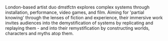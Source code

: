 London-based artist duo dmstfctn explores complex systems through installation, performance, video games, and film. Aiming for 'partial knowing' through the lenses of fiction and experience, their immersive work invites audiences into the demystification of systems by replicating and replaying them - and into their remystification by constructing worlds, characters and myths atop them.